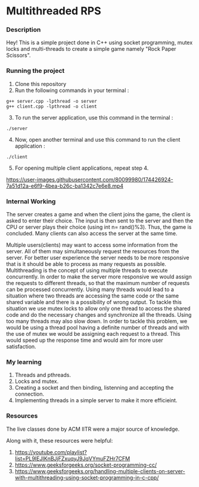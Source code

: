 # Multithreaded RPS
### Description
Hey! 
This is a simple project done in C++ using socket programming, mutex locks and multi-threads to create a simple game namely "Rock Paper Scissors".
### Running the project
1. Clone this repository
2. Run the following commands in your terminal :
```
g++ server.cpp -lpthread -o server
g++ client.cpp -lpthread -o client
```
3. To run the server application, use this command in the terminal :
```
./server
```

4. Now, open another terminal and use this command to run the client application :
```
./client
```

5. For opening multiple client applications, repeat step 4.

https://user-images.githubusercontent.com/80099980/174426924-7a51d12a-e6f9-4bea-b26c-ba1342c7e6e8.mp4

### Internal Working
The server creates a game and when the client joins the game, the client is asked to enter their choice. The input is then sent to the server and then the CPU or server plays their choice (using int n= rand()%3). Thus, the game is concluded. Many clients can also access the server at the same time.  

Multiple users(clients) may want to access some information from the server. All of them may simultaneously request the resources from the server. For better user experience the server needs to be more responsive that is it should be able to process as many requests as possible. Multithreading is the concept of using multiple threads to execute concurrently. In order to make the server more responsive we would assign the requests to different threads, so that the maximum number of requests can be processed concurrently. Using many threads would lead to a situation where two threads are accessing the same code or the same shared variable and there is a possibility of wrong output. To tackle this situation we use mutex locks to allow only one thread to access the shared code and do the necessary changes and synchronize all the threads. Using too many threads may also slow down. In order to tackle this problem, we would be using a thread pool having a definite number of threads and with the use of mutex we would be assigning each request to a thread. This would speed up the response time and would aim for more user satisfaction.
### My learning
1. Threads and pthreads.
2. Locks and mutex.
3. Creating a socket and then binding, listenning and accepting the connection.
4. Implementing threads in a simple server to make it more efficieint.
### Resources
The live classes done by ACM IITR were a major source of knowledge. 

Along with it, these resources were helpful:
1. https://youtube.com/playlist?list=PL9IEJIKnBJjFZxuqyJ9JqVYmuFZHr7CFM
2. https://www.geeksforgeeks.org/socket-programming-cc/
3. https://www.geeksforgeeks.org/handling-multiple-clients-on-server-with-multithreading-using-socket-programming-in-c-cpp/
